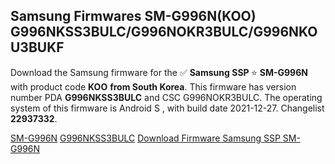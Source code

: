 <h2>Samsung Firmwares SM-G996N(KOO) G996NKSS3BULC/G996NOKR3BULC/G996NKOU3BUKF</h2>
Download the Samsung firmware for the ✅ <strong>Samsung SSP </strong> ⭐ <strong>SM-G996N</strong> with product code <strong>KOO</strong> <strong> from South Korea</strong>. This firmware has version number PDA <strong>G996NKSS3BULC</strong> and CSC G996NOKR3BULC. The operating system of this firmware is Android S , with build date 2021-12-27. Changelist <strong>22937332</strong>.

[SM-G996N](https://samfirm.shop/samsung/model/SM-G996N)
[G996NKSS3BULC](https://samfirm.shop/samsung/pda/G996NKSS3BULC)
[Download Firmware Samsung SSP SM-G996N](https://samfirm.shop/samsung/firmware/485507)

